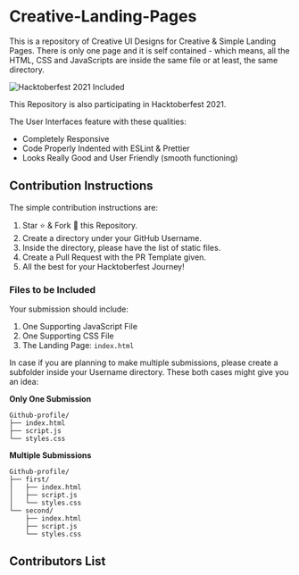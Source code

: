 # Creative-Landing-Pages

This is a repository of Creative UI Designs for Creative & Simple Landing Pages. There is only one page and it is self contained - which means, all the HTML, CSS and JavaScripts are inside the same file or at least, the same directory.

![Hacktoberfest 2021 Included](https://i.imgur.com/Ei5gGAFh.png)

This Repository is also participating in Hacktoberfest 2021.

The User Interfaces feature with these qualities:

* Completely Responsive
* Code Properly Indented with ESLint & Prettier
* Looks Really Good and User Friendly (smooth functioning)

## Contribution Instructions

The simple contribution instructions are:

1. Star :star: & Fork :fork_and_knife: this Repository. 
2. Create a directory under your GitHub Username.
3. Inside the directory, please have the list of static files.
4. Create a Pull Request with the PR Template given.
5. All the best for your Hacktoberfest Journey!

### Files to be Included

Your submission should include:

1. One Supporting JavaScript File
2. One Supporting CSS File
3. The Landing Page: `index.html`

In case if you are planning to make multiple submissions, please create a subfolder inside your Username directory. These both cases might give you an idea:

**Only One Submission**

```text
Github-profile/
├── index.html
├── script.js
└── styles.css
```

**Multiple Submissions**

```text
Github-profile/
├── first/
│   ├── index.html
│   ├── script.js
│   └── styles.css
└── second/
    ├── index.html
    ├── script.js
    └── styles.css
```

## Contributors List
